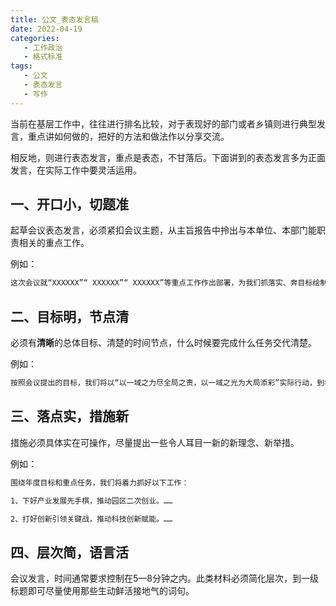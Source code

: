 ```yaml
---
title: 公文_表态发言稿
date: 2022-04-19 
categories:
   - 工作政治
   - 格式标准
tags: 
   - 公文
   - 表态发言
   - 写作	
---
```

当前在基层工作中，往往进行排名比较，对于表现好的部门或者乡镇则进行典型发言，重点讲如何做的，把好的方法和做法作以分享交流。
<!-- more -->
相反地，则进行表态发言，重点是表态，不甘落后。下面讲到的表态发言多为正面发言，在实际工作中要灵活运用。

## 一、开口小，切题准

起草会议表态发言，必须紧扣会议主题，从主旨报告中拎出与本单位、本部门能职责相关的重点工作。

例如：

```bash
这次会议就“XXXXXX”“ XXXXXX”“ XXXXXX”等重点工作作出部署，为我们抓落实、奔目标绘制了“路线图”和“施工图”。
```

## 二、目标明，节点清

必须有**清晰**的总体目标、清楚的时间节点，什么时候要完成什么任务交代清楚。

例如：

```bash
按照会议提出的目标，我们将以“以一域之力尽全局之责，以一域之光为大局添彩”实际行动，到年底，确保实现经济总量XXXX万元
```

## 三、落点实，措施新

措施必须具体实在可操作，尽量提出一些令人耳目一新的新理念、新举措。

例如：

```bash
围绕年度目标和重点任务，我们将着力抓好以下工作：

1、下好产业发展先手棋，推动园区二次创业。……

2、打好创新引领关键战，推动科技创新赋能。……
```

## 四、层次简，语言活 

会议发言，时间通常要求控制在5—8分钟之内。此类材料必须简化层次，到一级标题即可尽量使用那些生动鲜活接地气的词句。
